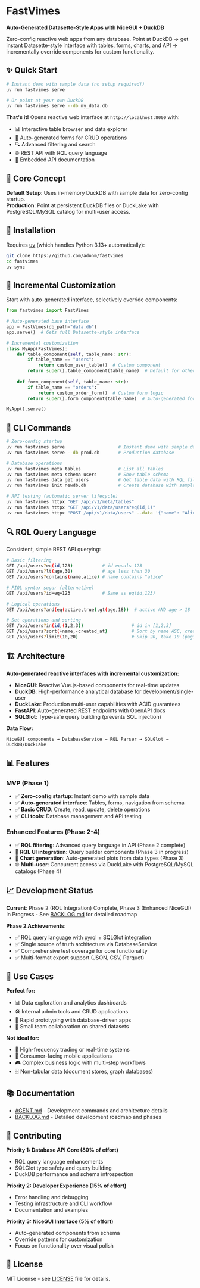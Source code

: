 # FastVimes

**Auto-Generated Datasette-Style Apps with NiceGUI + DuckDB**

Zero-config reactive web apps from any database. Point at DuckDB → get instant Datasette-style interface with tables, forms, charts, and API → incrementally override components for custom functionality.

## ✨ Quick Start

```bash
# Instant demo with sample data (no setup required!)
uv run fastvimes serve

# Or point at your own DuckDB
uv run fastvimes serve --db my_data.db
```

**That's it!** Opens reactive web interface at `http://localhost:8000` with:
- 📊 Interactive table browser and data explorer
- 📝 Auto-generated forms for CRUD operations  
- 🔍 Advanced filtering and search
- 🌐 REST API with RQL query language
- 📖 Embedded API documentation

## 🎯 Core Concept

**Default Setup**: Uses in-memory DuckDB with sample data for zero-config startup.  
**Production**: Point at persistent DuckDB files or DuckLake with PostgreSQL/MySQL catalog for multi-user access.

## 🚀 Installation

Requires [uv](https://github.com/astral-sh/uv) (which handles Python 3.13+ automatically):

```bash
git clone https://github.com/adonm/fastvimes
cd fastvimes
uv sync
```

## 🎨 Incremental Customization

Start with auto-generated interface, selectively override components:

```python
from fastvimes import FastVimes

# Auto-generated base interface
app = FastVimes(db_path="data.db")
app.serve()  # Gets full Datasette-style interface

# Incremental customization
class MyApp(FastVimes):
    def table_component(self, table_name: str):
        if table_name == "users":
            return custom_user_table()  # Custom component
        return super().table_component(table_name)  # Default for others
        
    def form_component(self, table_name: str):
        if table_name == "orders":
            return custom_order_form()  # Custom form logic
        return super().form_component(table_name)  # Auto-generated forms

MyApp().serve()
```

## 🔧 CLI Commands

```bash
# Zero-config startup
uv run fastvimes serve                    # Instant demo with sample data
uv run fastvimes serve --db prod.db       # Production database

# Database operations  
uv run fastvimes meta tables              # List all tables
uv run fastvimes meta schema users        # Show table schema
uv run fastvimes data get users           # Get table data with RQL filtering
uv run fastvimes init newdb.db            # Create database with sample data

# API testing (automatic server lifecycle)
uv run fastvimes httpx "GET /api/v1/meta/tables"
uv run fastvimes httpx "GET /api/v1/data/users?eq(id,1)"
uv run fastvimes httpx "POST /api/v1/data/users" --data '{"name": "Alice"}'
```

## 🔍 RQL Query Language

Consistent, simple REST API querying:

```bash
# Basic filtering
GET /api/users?eq(id,123)           # id equals 123
GET /api/users?lt(age,30)           # age less than 30
GET /api/users?contains(name,alice) # name contains "alice"

# FIQL syntax sugar (alternative)
GET /api/users?id=eq=123            # Same as eq(id,123)

# Logical operations
GET /api/users?and(eq(active,true),gt(age,18))  # active AND age > 18

# Set operations and sorting
GET /api/users?in(id,(1,2,3))                  # id in [1,2,3]
GET /api/users?sort(+name,-created_at)         # Sort by name ASC, created_at DESC
GET /api/users?limit(10,20)                    # Skip 20, take 10 (pagination)
```

## 🏗️ Architecture

**Auto-generated reactive interfaces with incremental customization:**

- **NiceGUI**: Reactive Vue.js-based components for real-time updates
- **DuckDB**: High-performance analytical database for development/single-user
- **DuckLake**: Production multi-user capabilities with ACID guarantees
- **FastAPI**: Auto-generated REST endpoints with OpenAPI docs
- **SQLGlot**: Type-safe query building (prevents SQL injection)

**Data Flow:**
```
NiceGUI components → DatabaseService → RQL Parser → SQLGlot → DuckDB/DuckLake
```

## 📊 Features

### MVP (Phase 1)
- ✅ **Zero-config startup**: Instant demo with sample data
- ✅ **Auto-generated interface**: Tables, forms, navigation from schema
- ✅ **Basic CRUD**: Create, read, update, delete operations
- ✅ **CLI tools**: Database management and API testing

### Enhanced Features (Phase 2-4)
- ✅ **RQL filtering**: Advanced query language in API (Phase 2 complete)
- 🔄 **RQL UI integration**: Query builder components (Phase 3 in progress)
- 🎨 **Chart generation**: Auto-generated plots from data types (Phase 3)
- 🌐 **Multi-user**: Concurrent access via DuckLake with PostgreSQL/MySQL catalogs (Phase 4)

## 📈 Development Status

**Current**: Phase 2 (RQL Integration) Complete, Phase 3 (Enhanced NiceGUI) In Progress - See [BACKLOG.md](BACKLOG.md) for detailed roadmap

**Phase 2 Achievements**:
- ✅ RQL query language with pyrql + SQLGlot integration
- ✅ Single source of truth architecture via DatabaseService
- ✅ Comprehensive test coverage for core functionality
- ✅ Multi-format export support (JSON, CSV, Parquet)

## 🎯 Use Cases

**Perfect for:**
- 📊 Data exploration and analytics dashboards
- 🛠️ Internal admin tools and CRUD applications
- 🚀 Rapid prototyping with database-driven apps
- 👥 Small team collaboration on shared datasets

**Not ideal for:**
- 🏢 High-frequency trading or real-time systems
- 📱 Consumer-facing mobile applications
- 🎮 Complex business logic with multi-step workflows
- 🗄️ Non-tabular data (document stores, graph databases)

## 📚 Documentation

- [AGENT.md](AGENT.md) - Development commands and architecture details
- [BACKLOG.md](BACKLOG.md) - Detailed development roadmap and phases

## 🤝 Contributing

**Priority 1: Database API Core (80% of effort)**
- RQL query language enhancements
- SQLGlot type safety and query building
- DuckDB performance and schema introspection

**Priority 2: Developer Experience (15% of effort)**
- Error handling and debugging
- Testing infrastructure and CLI workflow
- Documentation and examples

**Priority 3: NiceGUI Interface (5% of effort)**
- Auto-generated components from schema
- Override patterns for customization
- Focus on functionality over visual polish

## 📝 License

MIT License - see [LICENSE](LICENSE) file for details.
